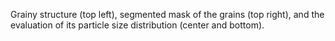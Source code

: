 Grainy structure (top left), segmented mask of the grains (top right), and the evaluation of its particle size distribution (center and bottom).
